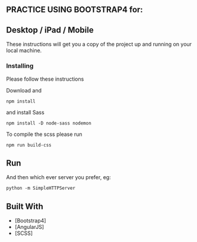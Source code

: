 ## PRACTICE USING BOOTSTRAP4 for:
## Desktop / iPad / Mobile
These instructions will get you a copy of the project up and running on your local machine.


### Installing

Please follow these instructions

Download and

```
npm install
```

and install Sass

```
npm install -D node-sass nodemon
```

To compile the scss please run

```
npm run build-css
```

## Run


And then which ever server you prefer, eg:

```
python -m SimpleHTTPServer
```



## Built With

* [Bootstrap4]
* [AngularJS]
* [SCSS]
